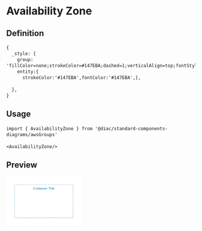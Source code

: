 # Availability Zone

## Definition

```
{
  _style: {
    group: 'fillColor=none;strokeColor=#147EBA;dashed=1;verticalAlign=top;fontStyle=0;fontColor=#147EBA;whiteSpace=wrap;html=1;',
    entity:{
      strokeColor:'#147EBA',fontColor:'#147EBA',},
    
  },
}
```

## Usage

```
import { AvailabilityZone } from '@diac/standard-components-diagrams/awsGroups'

<AvailabilityZone/>
```

## Preview

<img src="./availability-zone.png" width="200"/>
